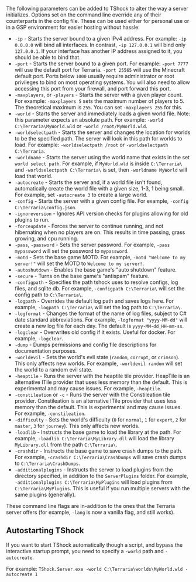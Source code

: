 The following parameters can be added to TShock to alter the way a server initializes. Options set on the command line override any of their counterparts in the config file. These can be used either for personal use or in a GSP environment for easier hosting without hassle:

* `-ip` - Starts the server bound to a given IPv4 address. For example: `-ip 0.0.0.0` will bind all interfaces. In contrast, `-ip 127.0.0.1` will bind only `127.0.0.1`. If your interface has another IP address assigned to it, you should be able to bind that.
* `-port` - Starts the server bound to a given port. For example: `-port 7777` will use the default port for Terraria. `-port 25565` will use the Minecraft default port. Ports below `1000` usually require administrator or root privileges to bind on most operating systems. You will also need to allow accessing this port from your firewall, and port forward this port.
* `-maxplayers`, or `-players` - Starts the server with a given player count. For example: `-maxplayers 5` sets the maximum number of players to 5. The theoretical maximum is `255`. You can set `-maxplayers 255` for this.
* `-world` - Starts the server and immediately loads a given world file. Note: this parameter expects an absolute path. For example: `-world C:\Terraria\MyWorld.wld` or `-world /root/MyWorld.wld`.
* `-worldselectpath` - Starts the server and changes the location for worlds to be the specified path. The server will look in this path for worlds to load. For example: `-worldselectpath /root` or `-worldselectpath C:\Terraria`.
* `-worldname` - Starts the server using the world name that exists in the set `world select path`. For example, if `MyWorld.wld` is inside `C:\Terraria\` and `-worldselectpath C:\Terraria\` is set, then `-worldname MyWorld` will load that world.
* `-autocreate` - Starts the server and, if a world file isn't found, automatically create the world file with a given size, 1-3, 1 being small. For example, set `-autocreate 3` to create a large world.
* `-config` - Starts the server with a given config file. For example, `-config C:\Terraria\config.json`.
* `-ignoreversion` - Ignores API version checks for plugins allowing for old plugins to run.
* `-forceupdate` - Forces the server to continue running, and not hibernating when no players are on. This results in time passing, grass growing, and cpu running.
* `-pass`, `-password` - Sets the server password. For example, `-pass mypassword` will set the password to `mypassword`.
* `-motd` - Sets the base game MOTD. For example, `-motd "Welcome to my server!"` will set the MOTD to `Welcome to my server!`.
* `-autoshutdown` - Enables the base game's "auto shutdown" feature.
* `-secure` - Turns on the base game's "antispam" feature.
* `-configpath` - Specifies the path tshock uses to resolve configs, log files, and sqlite db. For example, `-configpath C:\Terraria\` will set the config path to `C:\Terraria\`.
* `-logpath` - Overrides the default log path and saves logs here. For example, `-logpath C:\Terraria\` will set the log path to `C:\Terraria\`.
* `-logformat` - Changes the format of the name of log files, subject to C# date standard abbreviations. For example, `-logformat "yyyy-MM-dd"` will create a new log file for each day. The default is `yyyy-MM-dd_HH-mm-ss`.
* `-logclear` - Overwrites old config if it exists. Useful for docker. For example, `-logclear`.
* `-dump` - Dumps permissions and config file descriptions for documentation purposes.
* `-worldevil` - Sets the world's evil state (`random`, `corrupt`, or `crimson`). This only affects new worlds. For example, `-worldevil random` will set the world to a random evil state.
* `-heaptile` - Runs the server with the heaptile tile provider. HeapTile is an alternative ITile provider that uses less memory than the default. This is experimental and may cause issues. For example, `-heaptile`.
* `-constileation` or `-c` - Runs the server with the Constileation tile provider. Constileation is an alternative ITile provider that uses less memory than the default. This is experimental and may cause issues. For example, `-constileation`.
* `-difficulty` - Sets the world's difficulty (`0` for `normal`, `1` for `expert`, `2` for `master`, `3` for `journey`). This only affects new worlds.
* `-loadlib` - Instructs the base game to load the library at the path. For example, `-loadlib C:\Terraria\MyLibrary.dll` will load the library `MyLibrary.dll` from the path `C:\Terraria\`.
* `-crashdir` - Instructs the base game to save crash dumps to the path. For example, `-crashdir C:\Terraria\CrashDumps` will save crash dumps to `C:\Terraria\CrashDumps`.
* `-additionalplugins` - Instructs the server to load plugins from the directory specified, in addition to the `ServerPlugins` folder. For example, `-additionalplugins C:\Terraria\MyPlugins` will load plugins from `C:\Terraria\MyPlugins`. This is useful if you run multiple servers with the same plugins (generally).

These command line flags are in-addition to the ones that the Terraria server offers (for example, `-lang` is now a vanilla flag, and still works).

## Autostarting TShock

If you want to start TShock automatically though a script, and bypass the interactive startup prompt, you need to specify a `-world` path and `-autocreate`.

For example: `TShock.Server.exe -world C:\Terraria\worlds\MyWorld.wld -autocreate 1`